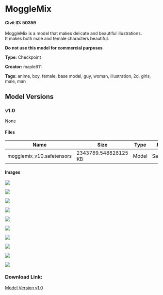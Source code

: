 # MoggleMix

#### Civit ID: 50359

<p>MoggleMix is a model that makes delicate and beautiful illustrations.<br />It makes both male and female characters beautiful.</p><p><strong>Do not use this model for commercial purposes</strong></p>

**Type:** Checkpoint

**Creator:** maple811

**Tags:** anime, boy, female, base model, guy, woman, illustration, 2d, girls, male, man

## Model Versions

### v1.0

None

#### Files

| Name | Size | Type | Format | Download Url | AutoV1 | AutoV2 | SHA256 | CRC32 | BLAKE3 |
| --- | --- | --- | --- | --- | --- | --- | --- | --- | --- |
| mogglemix_v10.safetensors | 2343789.548828125 KB | Model | SafeTensor | https://civitai.com/api/download/models/54888 | D0D1D2C9 | B13DBE5D1F | B13DBE5D1F9339AA783B3CE409776BA31AB6A07ED564BB07831B0F106B6D7461 | D1BF3B4B | AB4FE893514FCAC45B9C32BA78BBB991072694BCE3F93208AEC605AA31C6007B |

#### Images

<p><img src="https://image.civitai.com/xG1nkqKTMzGDvpLrqFT7WA/0efb2ca8-521e-41cd-d798-6d1093c33a00/width=450/593881.jpeg" /></p>

<p><img src="https://image.civitai.com/xG1nkqKTMzGDvpLrqFT7WA/db466204-31e4-4117-1b03-13ec0b162e00/width=450/593785.jpeg" /></p>

<p><img src="https://image.civitai.com/xG1nkqKTMzGDvpLrqFT7WA/1875bf0a-5952-4b88-4eb3-f11ba7f0c000/width=450/593764.jpeg" /></p>

<p><img src="https://image.civitai.com/xG1nkqKTMzGDvpLrqFT7WA/5081c2ed-eb44-4e7b-112b-5ad0a67a5e00/width=450/593770.jpeg" /></p>

<p><img src="https://image.civitai.com/xG1nkqKTMzGDvpLrqFT7WA/e75117da-a3da-4ad1-4706-94937f7e2800/width=450/593815.jpeg" /></p>

<p><img src="https://image.civitai.com/xG1nkqKTMzGDvpLrqFT7WA/85251232-885f-4ded-198a-1576c1f2a200/width=450/593816.jpeg" /></p>

<p><img src="https://image.civitai.com/xG1nkqKTMzGDvpLrqFT7WA/8b99faec-01bc-4b2c-e7a8-4a121f2a4600/width=450/593761.jpeg" /></p>

<p><img src="https://image.civitai.com/xG1nkqKTMzGDvpLrqFT7WA/deb24ac7-ae79-465f-97af-c9b81996db00/width=450/593762.jpeg" /></p>

<p><img src="https://image.civitai.com/xG1nkqKTMzGDvpLrqFT7WA/8aa31964-3951-4f55-1570-1288b6e9a400/width=450/593767.jpeg" /></p>

<p><img src="https://image.civitai.com/xG1nkqKTMzGDvpLrqFT7WA/9d4a5c9b-c0a0-468b-922d-a2322f2dc600/width=450/593771.jpeg" /></p>

### Download Link:

[Model Version v1.0](https://civitai.com/api/download/models/54888)

